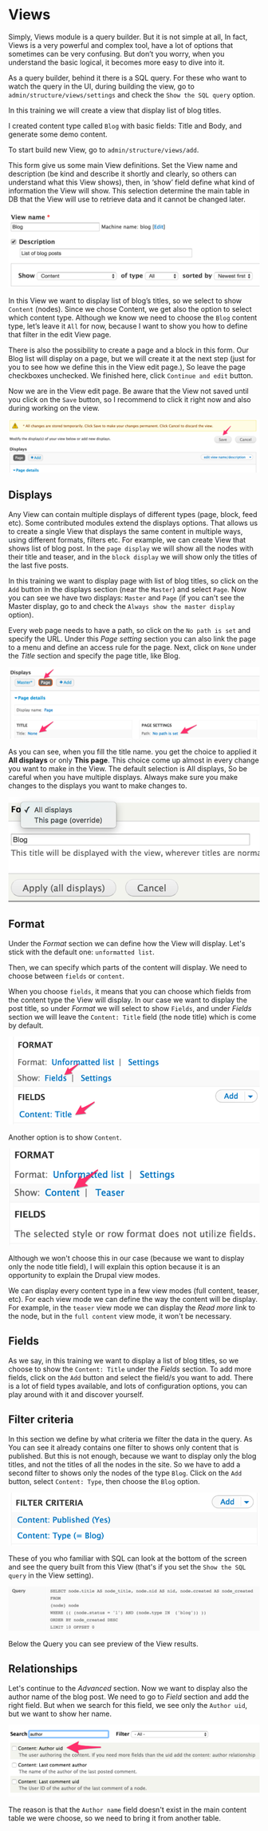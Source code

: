 # Views

Simply, Views module is a query builder. But it is not simple at all, In fact, Views is a very powerful and complex tool, have a lot of options that sometimes can be very confusing. But don’t you worry, when you understand the basic logical, it becomes more easy to dive into it.

As a query builder, behind it there is a SQL query. For these who want to watch the query in the UI, during building the view, go to `admin/structure/views/settings` and check the `Show the SQL query` option.

In this training we will create a view that display list of blog titles.

I created content type called `Blog` with basic fields: Title and Body, and generate some demo content.

To start build new View, go to `admin/structure/views/add`.

This form give us some main View definitions. Set the View name and description (be kind and describe it shortly and clearly, so others can understand what this View shows), then, in ‘show’ field define what kind of information the View will show. This selection determine the main table in DB that the View will use to retrieve data and it cannot be changed later.

![](images/views/first_view_form.png)

In this View we want to display list of blog’s titles, so we select to show `Content` (nodes). Since we chose Content, we get also the option to select which content type. Although we know we need to choose the `Blog` content type, let’s leave it `All` for now, because I want to show you how to define that filter in the edit View page.

There is also the possibility to create a page and a block in this form. Our Blog list will display on a page, but we will create it at the next step (just for you to see how we define this in the View edit page.), So leave the page checkboxes unchecked.
We finished here, click `Continue and edit` button.

Now we are in the View edit page. Be aware that the View not saved until you click on the `Save` button, so I recommend to click it right now and also during working on the view.

![](images/views/save_view.png)


## Displays

Any View can contain multiple displays of different types (page, block, feed etc). Some contributed modules extend the displays options. That allows us  to create a single View that displays the same content in multiple ways, using different formats, filters etc. For example, we can create View that shows list of blog post. In the `page display` we will show all the nodes with their title and teaser, and in the `block display` we will show only the titles of the last five posts.

In this training we want to display page with list of blog titles, so click on the `Add` button in the displays section (near the `Master`) and select `Page`. Now you can see we have two displays: `Master` and `Page` (if you can't see the Master display, go to and check the `Always show the master display` option).

Every web page needs to have a path, so click on the `No path is set` and specify the URL. Under this _Page setting_ section you can also link the page to a menu and define an access rule for the page.
Next, click on `None` under the _Title_ section and specify the page title, like Blog.

![](images/views/page_display.png)

As you can see, when you fill the title name. you get the choice to applied it **All displays** or only **This page**. This choice come up almost in every change you want to make in the View.  The default selection is All displays, So be careful when you have multiple displays. Always make sure you make changes to the displays you want to make changes to.

![](images/views/apply_all_displays.png)



## Format

Under the _Format_ section we can define how the View will display. Let's stick with the default one: `unformatted list`.

Then, we can specify which parts of the content will display. We need to choose between `fields` or `content`.

When you choose `fields`, it means that you can choose which fields from the content type the View will display. In our case we want to display the post title, so under _Format_ we will select to show `Fields`, and under _Fields_ section we will leave the `Content: Title` field (the node title) which is come by default.

![](images/views/fields.png)

Another option is to show `Content`.

![](images/views/content.png)

Although we won't choose this in our case (because we want to display only the node title field), I will explain this option because it is an opportunity to explain the Drupal view modes.

We can display every content type in a few view modes (full content, teaser, etc). For each view mode we can define the way the content will be display. For example, in the `teaser` view mode we can display the _Read more_ link to the node, but in the `full content` view mode, it won't be necessary.


## Fields

As we say, in this training we want to display a list of blog titles, so we choose to show the `Content: Title` under the _Fields_ section. To add more fields, click on the `Add` button and select the field/s you want to add. There is a lot of field types available, and lots of configuration options, you can play around with it and discover yourself.


## Filter criteria

In this section we define by what criteria we filter the data in the query. As You can see it already contains one filter to shows only content that is published. But this is not enough, because we want to display only the blog titles, and not the titles of all the nodes in the site. So we have to add a second filter to shows only the nodes of the type `Blog`.
Click on the `Add` button, select `Content: Type`, then choose the `Blog` option.

![](images/views/filters.png)

These of you who familiar with SQL can look at the bottom of the screen and see the query built from this View (that's if you set the `Show the SQL query` in the View setting).

![](images/views/query.png)


Below the Query you can see preview of the View results.



## Relationships

Let's continue to the _Advanced_ section. Now we want to display also the author name of the blog post. 
We need to go to _Field_ section and add the right field. But when we search for this field, we see only the `Author uid`, but we want to show her name.

![](images/views/author_field.png)

The reason is that the `Author name` field doesn't exist in the main content table we were choose, so we need to bring it from another table.







